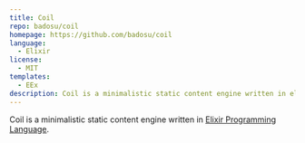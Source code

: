 ```yaml
---
title: Coil
repo: badosu/coil
homepage: https://github.com/badosu/coil
language:
  - Elixir
license:
  - MIT
templates:
  - EEx
description: Coil is a minimalistic static content engine written in elixir
---
```


Coil is a minimalistic static content engine written in [Elixir Programming Language](https://elixir-lang.org).
